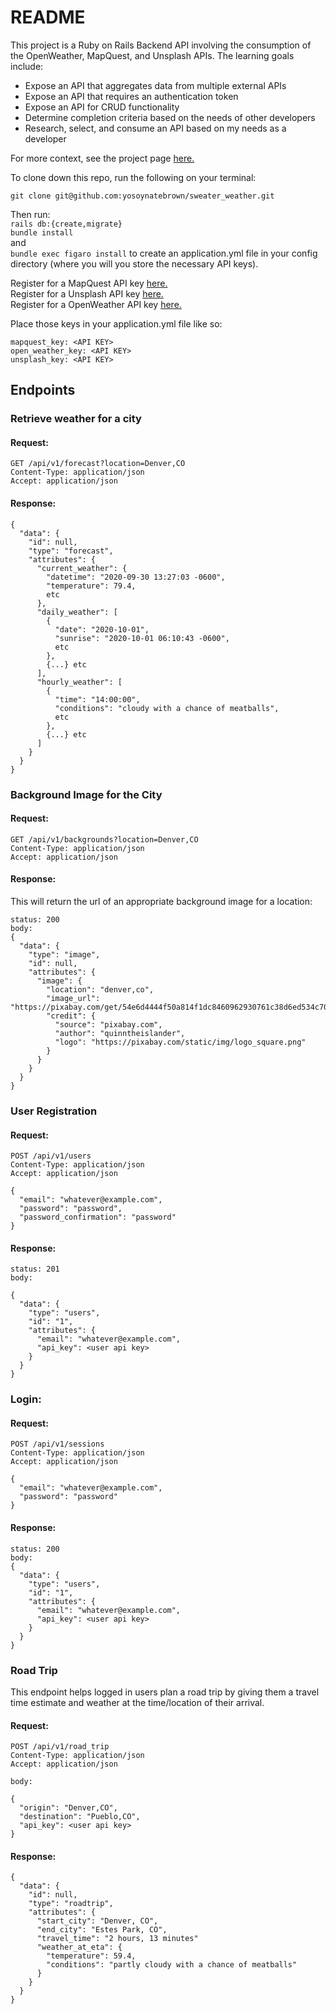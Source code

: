 # README
This project is a Ruby on Rails Backend API involving the consumption of the OpenWeather, MapQuest, and Unsplash APIs. The learning goals include:

* Expose an API that aggregates data from multiple external APIs
* Expose an API that requires an authentication token
* Expose an API for CRUD functionality
* Determine completion criteria based on the needs of other developers
* Research, select, and consume an API based on my needs as a developer


For more context, see the project page [here.](https://backend.turing.edu/module3/projects/sweater_weather/)


To clone down this repo, run the following on your terminal:

`git clone git@github.com:yosoynatebrown/sweater_weather.git`

Then run:\
`rails db:{create,migrate}`\
`bundle install`\
and\
`bundle exec figaro install`
to create an application.yml file in your config directory (where you will you store the necessary API keys).

Register for a MapQuest API key [here.](https://developer.mapquest.com/plan_purchase/steps/business_edition/business_edition_free/register)\
Register for a Unsplash API key [here.](https://unsplash.com/developers)\
Register for a OpenWeather API key [here.](https://home.openweathermap.org/users/sign_up)

Place those keys in your application.yml file like so:

```
mapquest_key: <API KEY>
open_weather_key: <API KEY>
unsplash_key: <API KEY>
```

## Endpoints

### Retrieve weather for a city
#### Request:
```
GET /api/v1/forecast?location=Denver,CO
Content-Type: application/json
Accept: application/json
```
#### Response:
```
{
  "data": {
    "id": null,
    "type": "forecast",
    "attributes": {
      "current_weather": {
        "datetime": "2020-09-30 13:27:03 -0600",
        "temperature": 79.4,
        etc
      },
      "daily_weather": [
        {
          "date": "2020-10-01",
          "sunrise": "2020-10-01 06:10:43 -0600",
          etc
        },
        {...} etc
      ],
      "hourly_weather": [
        {
          "time": "14:00:00",
          "conditions": "cloudy with a chance of meatballs",
          etc
        },
        {...} etc
      ]
    }
  }
}
```
### Background Image for the City

#### Request:
```
GET /api/v1/backgrounds?location=Denver,CO
Content-Type: application/json
Accept: application/json
```

#### Response:

This will return the url of an appropriate background image for a location:
```
status: 200
body:
{
  "data": {
    "type": "image",
    "id": null,
    "attributes": {
      "image": {
        "location": "denver,co",
        "image_url": "https://pixabay.com/get/54e6d4444f50a814f1dc8460962930761c38d6ed534c704c7c2878dd954dc451_640.jpg",
        "credit": {
          "source": "pixabay.com",
          "author": "quinntheislander",
          "logo": "https://pixabay.com/static/img/logo_square.png"
        }
      }
    }
  }
}
```
### User Registration

#### Request:
```
POST /api/v1/users
Content-Type: application/json
Accept: application/json

{
  "email": "whatever@example.com",
  "password": "password",
  "password_confirmation": "password"
}
```
#### Response:
```
status: 201
body:

{
  "data": {
    "type": "users",
    "id": "1",
    "attributes": {
      "email": "whatever@example.com",
      "api_key": <user api key>
    }
  }
}
```
### Login:

#### Request:
```
POST /api/v1/sessions
Content-Type: application/json
Accept: application/json

{
  "email": "whatever@example.com",
  "password": "password"
}
```
#### Response:
```
status: 200
body:
{
  "data": {
    "type": "users",
    "id": "1",
    "attributes": {
      "email": "whatever@example.com",
      "api_key": <user api key>
    }
  }
}
```
### Road Trip
This endpoint helps logged in users plan a road trip by giving them a travel time estimate and weather at the time/location of their arrival.
#### Request:
```
POST /api/v1/road_trip
Content-Type: application/json
Accept: application/json

body:

{
  "origin": "Denver,CO",
  "destination": "Pueblo,CO",
  "api_key": <user api key>
}
```

#### Response:
```
{
  "data": {
    "id": null,
    "type": "roadtrip",
    "attributes": {
      "start_city": "Denver, CO",
      "end_city": "Estes Park, CO",
      "travel_time": "2 hours, 13 minutes"
      "weather_at_eta": {
        "temperature": 59.4,
        "conditions": "partly cloudy with a chance of meatballs"
      }
    }
  }
}
```
